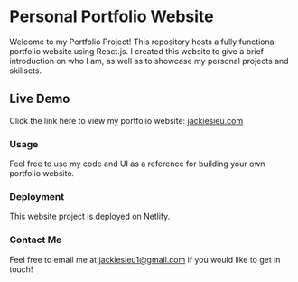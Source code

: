# Personal Portfolio Website

Welcome to my Portfolio Project! This repository hosts a fully functional portfolio website using React.js. I created this website to give a brief introduction on who I am, as well as to showcase my personal projects and skillsets.

## Live Demo

Click the link here to view my portfolio website: [jackiesieu.com](jackiesieu.com)

### Usage

Feel free to use my code and UI as a reference for building your own portfolio website.

### Deployment

This website project is deployed on Netlify.

### Contact Me

Feel free to email me at jackiesieu1@gmail.com if you would like to get in touch!
